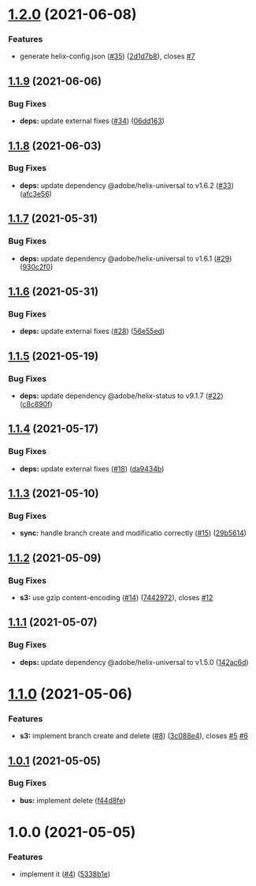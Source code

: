# [1.2.0](https://github.com/adobe/helix-code-bus/compare/v1.1.9...v1.2.0) (2021-06-08)


### Features

* generate helix-config.json ([#35](https://github.com/adobe/helix-code-bus/issues/35)) ([2d1d7b8](https://github.com/adobe/helix-code-bus/commit/2d1d7b8b2f096317a588bf111a3949f72d4d4edb)), closes [#7](https://github.com/adobe/helix-code-bus/issues/7)

## [1.1.9](https://github.com/adobe/helix-code-bus/compare/v1.1.8...v1.1.9) (2021-06-06)


### Bug Fixes

* **deps:** update external fixes ([#34](https://github.com/adobe/helix-code-bus/issues/34)) ([06dd163](https://github.com/adobe/helix-code-bus/commit/06dd1636832a10eb1d2bebef5d1ea61ba23617d5))

## [1.1.8](https://github.com/adobe/helix-code-bus/compare/v1.1.7...v1.1.8) (2021-06-03)


### Bug Fixes

* **deps:** update dependency @adobe/helix-universal to v1.6.2 ([#33](https://github.com/adobe/helix-code-bus/issues/33)) ([afc3e56](https://github.com/adobe/helix-code-bus/commit/afc3e5626bfaeefca32e40c56b043e4387bb9947))

## [1.1.7](https://github.com/adobe/helix-code-bus/compare/v1.1.6...v1.1.7) (2021-05-31)


### Bug Fixes

* **deps:** update dependency @adobe/helix-universal to v1.6.1 ([#29](https://github.com/adobe/helix-code-bus/issues/29)) ([930c2f0](https://github.com/adobe/helix-code-bus/commit/930c2f0034fc2d82409180a47aeeb87e5a465523))

## [1.1.6](https://github.com/adobe/helix-code-bus/compare/v1.1.5...v1.1.6) (2021-05-31)


### Bug Fixes

* **deps:** update external fixes ([#28](https://github.com/adobe/helix-code-bus/issues/28)) ([56e55ed](https://github.com/adobe/helix-code-bus/commit/56e55ed41004db5b9c4df590f85e00b0c67d9bba))

## [1.1.5](https://github.com/adobe/helix-code-bus/compare/v1.1.4...v1.1.5) (2021-05-19)


### Bug Fixes

* **deps:** update dependency @adobe/helix-status to v9.1.7 ([#22](https://github.com/adobe/helix-code-bus/issues/22)) ([c8c890f](https://github.com/adobe/helix-code-bus/commit/c8c890fbd1427fb0367159ff4d792f7d1edc362a))

## [1.1.4](https://github.com/adobe/helix-code-bus/compare/v1.1.3...v1.1.4) (2021-05-17)


### Bug Fixes

* **deps:** update external fixes ([#18](https://github.com/adobe/helix-code-bus/issues/18)) ([da9434b](https://github.com/adobe/helix-code-bus/commit/da9434b3529efbadb4111ee7ca2bfbbef0867ed2))

## [1.1.3](https://github.com/adobe/helix-code-bus/compare/v1.1.2...v1.1.3) (2021-05-10)


### Bug Fixes

* **sync:** handle branch create and modificatio correctly ([#15](https://github.com/adobe/helix-code-bus/issues/15)) ([29b5614](https://github.com/adobe/helix-code-bus/commit/29b5614ced70f36a9505f0cfc83f976f65947001))

## [1.1.2](https://github.com/adobe/helix-code-bus/compare/v1.1.1...v1.1.2) (2021-05-09)


### Bug Fixes

* **s3:** use gzip content-encoding ([#14](https://github.com/adobe/helix-code-bus/issues/14)) ([7442972](https://github.com/adobe/helix-code-bus/commit/7442972666935100d30b9ed40b80c7abcbe5777e)), closes [#12](https://github.com/adobe/helix-code-bus/issues/12)

## [1.1.1](https://github.com/adobe/helix-code-bus/compare/v1.1.0...v1.1.1) (2021-05-07)


### Bug Fixes

* **deps:** update dependency @adobe/helix-universal to v1.5.0 ([142ac6d](https://github.com/adobe/helix-code-bus/commit/142ac6d21d54ce1a39ba5770ac4fb499ca912cf2))

# [1.1.0](https://github.com/adobe/helix-code-bus/compare/v1.0.1...v1.1.0) (2021-05-06)


### Features

* **s3:** implement branch create and delete ([#8](https://github.com/adobe/helix-code-bus/issues/8)) ([3c088e4](https://github.com/adobe/helix-code-bus/commit/3c088e4f3336de962e14c8495ee0cae2f8db7d54)), closes [#5](https://github.com/adobe/helix-code-bus/issues/5) [#6](https://github.com/adobe/helix-code-bus/issues/6)

## [1.0.1](https://github.com/adobe/helix-code-bus/compare/v1.0.0...v1.0.1) (2021-05-05)


### Bug Fixes

* **bus:** implement delete ([f44d8fe](https://github.com/adobe/helix-code-bus/commit/f44d8fef8eadf255f52ac9a61ce9b8b2d7bcff51))

# 1.0.0 (2021-05-05)


### Features

* implement it ([#4](https://github.com/adobe/helix-code-bus/issues/4)) ([5338b1e](https://github.com/adobe/helix-code-bus/commit/5338b1ea9d96a7210dd15bead28227b327a57513))
